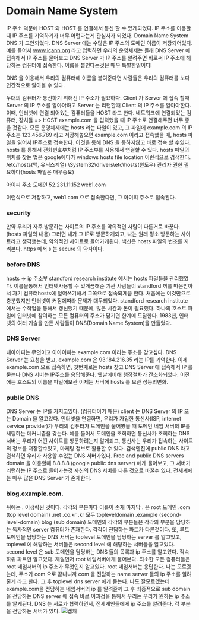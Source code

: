 # Domain Name System

IP 주소 덕분에 HOST 와 HOST 를 연결해서 통신 할 수 있게되었다.
IP 주소를 이용할 때 IP 주소를 기억하기가 너무 어렵다는게 관심사가 되었다.
Domain Name System
DNS 가 고안되었다.
DNS Server 에는 수많은 IP 주소의 도메인 이름이 저장되어있다.
예를 들어서 www.icann.org 라고 입력하면 우리의 운영체제는 몰래 DNS Server 에 접속해서 IP 주소를 물어보고
DNS Server 가 IP 주소를 알려주면 비로써 IP 주소에 해당하는 컴퓨터에 접속한다.
이름을 붙인다는것은 매우 특별한일이다!

DNS 을 이용해서 우리의 컴퓨터에 이름을 붙여준다면 사람들은 우리의 컴퓨터를 보다 인간적으로 알아볼 수 있다.

두대의 컴퓨터가 통신하기 위해선 IP 주소가 필요하다.
Client 가 Server 에 접속 할때 Server 의 IP 주소를 알아야하고 Server 는 리턴할때 Client 의 IP 주소를 알아야한다.
이때, 인터넷에 연결 되어있는 컴퓨터들을 HOST 라고 한다.
네트워크에 연결되있는 컴퓨터, 장치들 => HOST
example.com 을 입력했을 때 IP 주소로 연결해주면 너무 좋을 것같다.
모든 운영체제에는 hosts 라는 파일이 있고, 그 파일에 example.com 의 IP 주소는 123.456.789 라고 저장해놓으면
example.com 이라고 접속했을 때, hosts 파일을 읽어서 IP주소로 접속한다. 이것을 통해 DNS 을 통하지않고 바로 접속 할 수있다. hosts 를 통해서 전화번호부처럼 IP 주소부를 사용해서 연결할 수 있다.
hosts 파일의 위치를 찾는 법은 google에다가 windows hosts file location 이런식으로 검색한다.
/etc/hosts(맥, 유닉스계열)
\System32\drivers\etc\hosts(윈도우) 관리자 권한 필요하다(hosts 파일은 매우중요)

아이피 주소 도메인
52.231.11.152 web1.com

이런식으로 저장하고, web1.com 으로 접속한다면, 그 아이피 주소로 접속된다.

### security

만약 우리가 자주 방문하는 사이트의 IP 주소를 악의적인 사람이 다른거로 바꾼다. (hosts 파일의 내용)
그러면 내가 그 IP로 방문하게되고, 나는 원래 평소 방문하는 사이트라고 생각했는데, 악의적인 사이트로 들어가게된다.
백신은 hosts 파일의 변조를 지켜본다.
https 에서 s 는 secure 의 약자이다.

### before DNS

hosts => ip 주소부
standford research institute 에서는 hosts 파일들을 관리했었다. 이름을통해서 인터넷사용할 수 있게끔해준 기관
사람들이 standford 꺼를 따운받아서 자기 컴퓨터hosts에 덮어쓰기해서 그쪽으로 접속되게끔 한다.
처음에는 이것만으로 충분했지만 인터넷이 커짐에따라 문제가 대두되었다.
standford research institute 에서는 수작업을 통해서 갱신했기 때문에, 많은 시간과 돈이 필요했다.
하나의 호스트 파일에 인터넷에 참여하는 모든 컴퓨터의 주소가 담기면 한계에 도달한다.
1983년, 인터넷의 여러 기술을 만든 사람들이 DNS(Domain Name System)을 만들었다.

### DNS Server

내아이피는 무엇이고 이아이피는 example.com 이라는 주소를 갖고싶다.
DNS Server 는 요청을 받고, example.com 은 93.184.216.35 라는 IP를 기억한다.
이제 example.com 으로 접속하면, 첫번째로는 hosts 찾고 DNS Server 에 접속해서 IP 를 묻는다 DNS 서버는 IP주소를
응답해준다.
옛날에비해 행정절차가 간소화되었다. 이전에는 호스트의 이름을 파일에보관 이제는 서버에 hosts 를 보관 성능의변화.

### public DNS

DNS Server 는 IP를 가지고있다. (컴퓨터이기 때문)
client 는 DNS Server 의 IP 또는 Domain 을 알고있다. 인터넷을 연결하면, 우리가 가입한 통신사(ISP, internet service provider)가 우리의 컴퓨터가 도메인을 물어봤을 때 도메인 네임 서버의 IP를 세팅하는 메커니즘을 갖는다.
예를 들어서 도메인을 조회하면 통신사가 조회하는 DNS 서버는 우리가 어떤 사이트를 방문하려는지 알게되고, 통신사는 우리가 접속하는 사이트의 정보를 저장할수있고, 마케팅 정보로 활용할 수 있다.
검색엔진에 public DNS 라고 검색하면 우리가 사용할 수있는 DNS 서버가있다. Free and public DNS servers
domain 을 이용할때 8.8.8.8 (google public dns server) 에게 물어보고, 그 서버가 리턴하는 IP 주소로 들어가는것
자신의 DNS 서버를 다른 것으로 바꿀수 있다.
전세계에는 매우 많은 DNS Server 가 존재한다.

### blog.example.com.

뒤에는 . 이생략된 것이다. 각각의 부분마다 이름이 존재 마지막 . 은 root 도메인
.com (top level domain) .net .co.kr .kr 모두 topleveldomain
.example (second-level-domain)
blog (sub domain)
도메인의 각각의 부분들은 각각의 부분을 담당하는 독자적인 server 컴퓨터가 존재한다. 각각이 전담하는 파트가 다른것이다. 또, 루트 도메인을 담당하는 DNS 서버는 toplevel 도메인을 담당하는 server 를 알고있고, toplevel 에 해당하는 서버들은 second level 에 해당하는 서버들을 알고있다. second level 은 sub 도메인을 담당하는 DNS 들의 목록과 ip 주소를 알고있다. 직속 하위 파트만 알고있다.
제일먼저 root 네임서버에게 물어본다. 최소한 모든 컴퓨터들은 root 네임서버의 ip 주소가 무엇인지 알고있다.
root 네임서버는 응답한다. 나는 모르겠는데, 주소가 com 으로 끝나니까 com 을 전담하는 name server 들의 ip 주소를 알려줄게 라고 한다.
그 후 toplevel dns server 에게 묻는다. 나도 잘모르겠는데 example.com을 전담하는 네임서버의 ip 를 알려줄께
그 후 최종적으로 sub domain 을 전담하는 DNS server 에 접속
바로 이과정을 통해서 우리는 우리가 원하는 ip 주소를 알게된다. DNS 는 서로가 협력하면서, 전세계인들에게 ip 주소를 알려준다. 각 부분을 전담하는 서버가 있다.
![캡처](https://user-images.githubusercontent.com/63354527/104798620-af11dc80-580b-11eb-8d36-eee88f7172fc.PNG)
